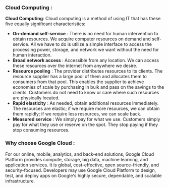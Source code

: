 ### Cloud Computing :

**Cloud Computing**: Cloud computing is a method of using IT that has these five equally significant characteristics: 

   - **On-demand self-service** : There is no need for human intervention to obtain resources. We acquire computer resources on demand and self-service. All we have to do is utilize a simple interface to access the processing power, storage, and network we want without the need for human interaction.
   - **Broad network access** : Accessible from any location. We can access these resources over the internet from anywhere we desire.
   - **Resource pooling** : The provider distributes resources to its clients. The resource supplier has a large pool of them and allocates them to consumers from that pool. This enables the supplier to achieve economies of scale by purchasing in bulk and pass on the savings to the clients. Customers do not need to know or care where such resources are physically located.
   - **Rapid elasticity** : As needed, obtain additional resources immediately. The resources are elastic; if we require more resources, we can obtain them rapidly; if we require less resources, we can scale back.
   - **Measured service** : We simply pay for what we use. Customers simply pay for what they use or reserve on the spot. They stop paying if they stop consuming resources.


### Why choose Google Cloud :

For our online, mobile, analytics, and back-end solutions, Google Cloud Platform provides compute, storage, big data, machine learning, and application services. It is global, cost-effective, open source-friendly, and security-focused. Developers may use Google Cloud Platform to design, test, and deploy apps on Google's highly secure, dependable, and scalable infrastructure.

